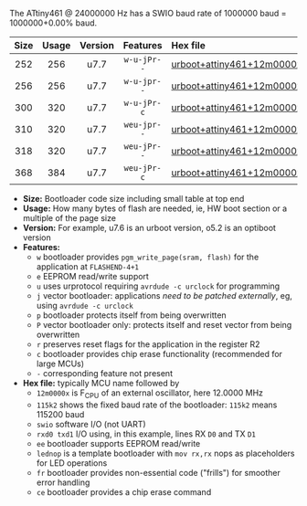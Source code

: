 The ATtiny461 @ 24000000 Hz has a SWIO baud rate of 1000000 baud = 1000000+0.00% baud.

|Size|Usage|Version|Features|Hex file|
|:-:|:-:|:-:|:-:|:--|
|252|256|u7.7|`w-u-jPr--`|[urboot+attiny461+12m0000x++500k0_swio_rxb0_txb1_lednop.hex](https://raw.githubusercontent.com/stefanrueger/urboot.hex/main/mcus/attiny461/external_oscillator/fcpu+12m0000_Hz/br++500k0_bps/urboot+attiny461+12m0000x++500k0_swio_rxb0_txb1_lednop.hex)|
|256|256|u7.7|`w-u-jpr--`|[urboot+attiny461+12m0000x++500k0_swio_rxb0_txb1_lednop_fr.hex](https://raw.githubusercontent.com/stefanrueger/urboot.hex/main/mcus/attiny461/external_oscillator/fcpu+12m0000_Hz/br++500k0_bps/urboot+attiny461+12m0000x++500k0_swio_rxb0_txb1_lednop_fr.hex)|
|300|320|u7.7|`w-u-jPr-c`|[urboot+attiny461+12m0000x++500k0_swio_rxb0_txb1_lednop_fr_ce.hex](https://raw.githubusercontent.com/stefanrueger/urboot.hex/main/mcus/attiny461/external_oscillator/fcpu+12m0000_Hz/br++500k0_bps/urboot+attiny461+12m0000x++500k0_swio_rxb0_txb1_lednop_fr_ce.hex)|
|310|320|u7.7|`weu-jpr--`|[urboot+attiny461+12m0000x++500k0_swio_rxb0_txb1_ee_lednop.hex](https://raw.githubusercontent.com/stefanrueger/urboot.hex/main/mcus/attiny461/external_oscillator/fcpu+12m0000_Hz/br++500k0_bps/urboot+attiny461+12m0000x++500k0_swio_rxb0_txb1_ee_lednop.hex)|
|318|320|u7.7|`weu-jPr--`|[urboot+attiny461+12m0000x++500k0_swio_rxb0_txb1_ee.hex](https://raw.githubusercontent.com/stefanrueger/urboot.hex/main/mcus/attiny461/external_oscillator/fcpu+12m0000_Hz/br++500k0_bps/urboot+attiny461+12m0000x++500k0_swio_rxb0_txb1_ee.hex)|
|368|384|u7.7|`weu-jPr-c`|[urboot+attiny461+12m0000x++500k0_swio_rxb0_txb1_ee_lednop_fr_ce.hex](https://raw.githubusercontent.com/stefanrueger/urboot.hex/main/mcus/attiny461/external_oscillator/fcpu+12m0000_Hz/br++500k0_bps/urboot+attiny461+12m0000x++500k0_swio_rxb0_txb1_ee_lednop_fr_ce.hex)|

- **Size:** Bootloader code size including small table at top end
- **Usage:** How many bytes of flash are needed, ie, HW boot section or a multiple of the page size
- **Version:** For example, u7.6 is an urboot version, o5.2 is an optiboot version
- **Features:**
  + `w` bootloader provides `pgm_write_page(sram, flash)` for the application at `FLASHEND-4+1`
  + `e` EEPROM read/write support
  + `u` uses urprotocol requiring `avrdude -c urclock` for programming
  + `j` vector bootloader: applications *need to be patched externally*, eg, using `avrdude -c urclock`
  + `p` bootloader protects itself from being overwritten
  + `P` vector bootloader only: protects itself and reset vector from being overwritten
  + `r` preserves reset flags for the application in the register R2
  + `c` bootloader provides chip erase functionality (recommended for large MCUs)
  + `-` corresponding feature not present
- **Hex file:** typically MCU name followed by
  + `12m0000x` is F<sub>CPU</sub> of an external oscillator, here 12.0000 MHz
  + `115k2` shows the fixed baud rate of the bootloader: `115k2` means 115200 baud
  + `swio` software I/O (not UART)
  + `rxd0 txd1` I/O using, in this example, lines RX `D0` and TX `D1`
  + `ee` bootloader supports EEPROM read/write
  + `lednop` is a template bootloader with `mov rx,rx` nops as placeholders for LED operations
  + `fr` bootloader provides non-essential code ("frills") for smoother error handling
  + `ce` bootloader provides a chip erase command
